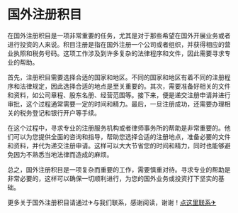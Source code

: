 # 国外注册积目

在国外注册积目是一项非常重要的任务，尤其是对于那些希望在国外开展业务或者进行投资的人来说。积目注册是指在国外注册一个公司或者组织，并获得相应的营业执照和税务号码。这项工作涉及到许多复杂的法律程序和文件，因此需要寻求专业的帮助。

首先，注册积目需要选择合适的国家和地区。不同的国家和地区有着不同的注册程序和法律规定，因此选择合适的地点是至关重要的。其次，需要准备好相关的文件和资料，如公司章程、股东名册、经营范围等。接下来，便是递交注册申请并进行审批，这个过程通常需要一定的时间和精力。最后，一旦注册成功，还需要办理相关的税务登记和银行开户等手续。

在这个过程中，寻求专业的注册服务机构或者律师事务所的帮助是非常重要的。他们可以为您提供全面的咨询和指导，帮助您选择合适的注册地点，准备必要的文件和资料，并代为递交注册申请。这样可以大大节省您的时间和精力，同时也能够避免因为不熟悉当地法律而造成的麻烦。

总之，国外注册积目是一项复杂而重要的工作，需要慎重对待。寻求专业的帮助是非常必要的，这样可以确保一切顺利进行，为您的国外业务或投资打下坚实的基础。

更多关于国外注册积目请通过✈与我们联系，感谢阅读，谢谢！[点这里联系✈](https://w.k02.cc)